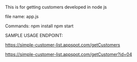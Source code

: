 
This is for getting customers developed in node js

file name:
app.js

Commands:
npm install
npm start


SAMPLE USAGE ENDPOINT:

https://simple-customer-list.appspot.com/getCustomers

https://simple-customer-list.appspot.com/getCustomer?id=04
